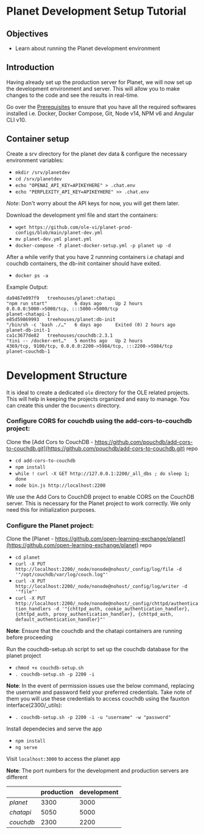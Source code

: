 ﻿# Planet Development Setup Tutorial

## Objectives

- Learn about running the Planet development environment

## Introduction

Having already set up the production server for Planet, we will now set up the development environment and server. This will allow you to make changes to the code and see the results in real-time. 

Go over the [Prerequisites](vi-planet-installation-prerequisites.md) to ensure that you have all the required softwares installed i.e. Docker, Docker Compose, Git, Node v14, NPM v6 and Angular CLI v10.

## Container setup

Create a srv directory for the planet dev data & configure the necessary environment variables:

- `mkdir /srv/planetdev`
- `cd /srv/planetdev`
- `echo "OPENAI_API_KEY=APIKEYHERE" > .chat.env`
- `echo "PERPLEXITY_API_KEY=APIKEYHERE" >> .chat.env`

*Note*: Don't worry about the API keys for now, you will get them later.

Download the development yml file and start the containers:

- `wget https://github.com/ole-vi/planet-prod-configs/blob/main/planet-dev.yml`
- `mv planet-dev.yml planet.yml`
- `docker-compose -f planet-docker-setup.yml -p planet up -d`

After a while verify that you have 2 runnning containers i.e chatapi and couchdb containers, the db-init container should have exited.

- `docker ps -a`

Example Output:
  ```
  da9467e097f9   treehouses/planet:chatapi                             "npm run start"          6 days ago     Up 2 hours                 0.0.0.0:5000->5000/tcp, :::5000->5000/tcp                       planet-chatapi-1
  e85d59869993   treehouses/planet:db-init                             "/bin/sh -c 'bash ./…"   6 days ago     Exited (0) 2 hours ago                                                                     planet-db-init-1
  ca1c3677de82   treehouses/couchdb:2.3.1                              "tini -- /docker-ent…"   5 months ago   Up 2 hours                 4369/tcp, 9100/tcp, 0.0.0.0:2200->5984/tcp, :::2200->5984/tcp   planet-couchdb-1
  ```

# Development Structure

It is ideal to create a dedicated `ole` directory for the OLE related projects. This will help in keeping the projects organized and easy to manage. You can create this under the `Documents` directory.

### Configure CORS for couchdb using the add-cors-to-couchdb project:

Clone the [Add Cors to CouchDB - https://github.com/pouchdb/add-cors-to-couchdb.git](https://github.com/pouchdb/add-cors-to-couchdb.git) repo

- `cd add-cors-to-couchdb`
- `npm install`
- `while ! curl -X GET http://127.0.0.1:2200/_all_dbs ; do sleep 1; done`
- `node bin.js http://localhost:2200`

We use the Add Cors to CouchDB project to enable CORS on the CouchDB server. This is necessary for the Planet project to work correctly. We only need this for initialization purposes.

### Configure the Planet project:

Clone the [Planet - https://github.com/open-learning-exchange/planet](https://github.com/open-learning-exchange/planet) repo

- `cd planet`
- `curl -X PUT http://localhost:2200/_node/nonode@nohost/_config/log/file -d '"/opt/couchdb/var/log/couch.log"'`
- `curl -X PUT http://localhost:2200/_node/nonode@nohost/_config/log/writer -d '"file"'`
- `curl -X PUT http://localhost:2200/_node/nonode@nohost/_config/chttpd/authentication_handlers -d '"{chttpd_auth, cookie_authentication_handler}, {chttpd_auth, proxy_authentication_handler}, {chttpd_auth, default_authentication_handler}"'`

**Note**: Ensure that the couchdb and the chatapi containers are running before proceeding

Run the couchdb-setup.sh script to set up the couchdb database for the planet project

- `chmod +x couchdb-setup.sh`
- `. couchdb-setup.sh -p 2200 -i`
      
**Note**: In the event of permission issues use the below command, replacing the username and password field your preferred credentials. Take note of them you will use these credentials to access couchdb using the fauxton interface(2300/_utils):

- `. couchdb-setup.sh -p 2200 -i -u "username" -w "password"`

Install dependecies and serve the app

- `npm install`
- `ng serve`

Visit `localhost:3000` to access the planet app

**Note**: The port numbers for the development and production servers are different

||**production**|**development**|
|---|--------------|---------------|
| *planet* | 3300 | 3000 |
| *chatapi* | 5050 | 5000 |
| *couchdb* | 2300 | 2200 |
